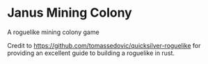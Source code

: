 # Janus Mining Colony
A roguelike mining colony game

Credit to <https://github.com/tomassedovic/quicksilver-roguelike> for providing an excellent guide to building a roguelike in rust.
